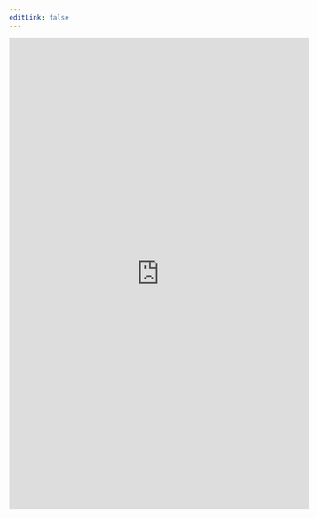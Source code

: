 ```yaml
---
editLink: false
---
```


<iframe src="https://docs.google.com/forms/d/e/1FAIpQLSfPFIIUu5dCpI2Eeq6V2EtjqZGM6sciluEqMWD7SuQ9I485SA/viewform?embedded=true" width="540" height="850" frameborder="0" marginheight="0" marginwidth="0">Loading…</iframe>